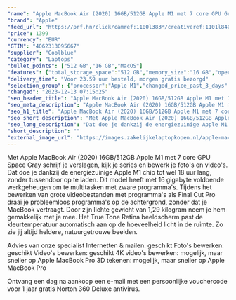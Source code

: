 ```yaml
---
"name": "Apple MacBook Air (2020) 16GB/512GB Apple M1 met 7 core GPU Grijs QWERTY"
"brand": "Apple"
"feed_url": "https://prf.hn/click/camref:1100l383M/creativeref:1101l84031/destination:https%3A%2F%2Fwww.coolblue.nl%2Fproduct%2F909490"
"price": 1399
"currency": "EUR"
"GTIN": "4062313095667"
"supplier": "Coolblue"
"category": "Laptops"
"bullet_points": ["512 GB","16 GB","MacOS"]
"features": {"total_storage_space":"512 GB","memory_size":"16 GB","operating_system":"MacOS"}
"delivery_time": "Voor 23.59 uur besteld, morgen gratis bezorgd"
"selection_group": {"processor":"Apple M1","changed_price_past_3_days":false,"product_family":"MacBook Air"}
"changed": "2023-12-13 07:15:25"
"seo_header_title": "Apple MacBook Air (2020) 16GB/512GB Apple M1 met 7 core GPU Grijs QWERTY"
"seo_meta_description": "Apple MacBook Air (2020) 16GB/512GB Apple M1 met 7 core GPU Grijs QWERTY"
"seo_h1_title": "Apple MacBook Air (2020) 16GB/512GB Apple M1 met 7 core GPU Grijs QWERTY"
"seo_short_description": "Met Apple MacBook Air (2020) 16GB/512GB Apple M1 met 7 core GPU Space Gray schrijf je verslagen, kijk je series en bewerk je foto's en video's."
"seo_long_description": "Dat doe je dankzij de energiezuinige Apple M1 chip tot wel 18 uur lang, zonder tussendoor op te laden. Dit model heeft met 16 gigabyte voldoende werkgeheugen om te multitasken met zware programma's. Tijdens het bewerken van grote videobestanden met programma's als Final Cut Pro draai je probleemloos programma's op de achtergrond, zonder dat je MacBook vertraagt. Door zijn lichte gewicht van 1,29 kilogram neem je hem gemakkelijk met je mee. Het True Tone Retina beeldscherm past de kleurtemperatuur automatisch aan op de hoeveelheid licht in de ruimte. Zo zie jij altijd heldere, natuurgetrouwe beelden. \r\n\r\nAdvies van onze specialist\r\nInternetten & mailen: geschikt\r\nFoto's bewerken: geschikt\r\nVideo's bewerken: geschikt\r\n4K video's bewerken: mogelijk, maar sneller op Apple MacBook Pro\r\n3D tekenen: mogelijk, maar sneller op Apple MacBook Pro\r\n\r\nOntvang een dag na aankoop een e-mail met een persoonlijke vouchercode voor 1 jaar gratis Norton 360 Deluxe antivirus."
"short_description": ""
"external_image_url": "https://images.zakelijkelaptopkopen.nl/apple-macbook-air-2020-16gb-512gb-apple-m1-met-7-core-gpu-grijs-qwerty.webp"
---
```


Met Apple MacBook Air (2020) 16GB/512GB Apple M1 met 7 core GPU Space Gray schrijf je verslagen, kijk je series en bewerk je foto's en video's. Dat doe je dankzij de energiezuinige Apple M1 chip tot wel 18 uur lang, zonder tussendoor op te laden. Dit model heeft met 16 gigabyte voldoende werkgeheugen om te multitasken met zware programma's. Tijdens het bewerken van grote videobestanden met programma's als Final Cut Pro draai je probleemloos programma's op de achtergrond, zonder dat je MacBook vertraagt. Door zijn lichte gewicht van 1,29 kilogram neem je hem gemakkelijk met je mee. Het True Tone Retina beeldscherm past de kleurtemperatuur automatisch aan op de hoeveelheid licht in de ruimte. Zo zie jij altijd heldere, natuurgetrouwe beelden.

Advies van onze specialist
Internetten & mailen: geschikt
Foto's bewerken: geschikt
Video's bewerken: geschikt
4K video's bewerken: mogelijk, maar sneller op Apple MacBook Pro
3D tekenen: mogelijk, maar sneller op Apple MacBook Pro

Ontvang een dag na aankoop een e-mail met een persoonlijke vouchercode voor 1 jaar gratis Norton 360 Deluxe antivirus.